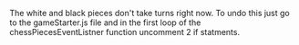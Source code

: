 The white and black pieces don't take turns right now. To undo this just go to the gameStarter.js file and in the first loop of the chessPiecesEventListner function uncomment 2 if statments.
